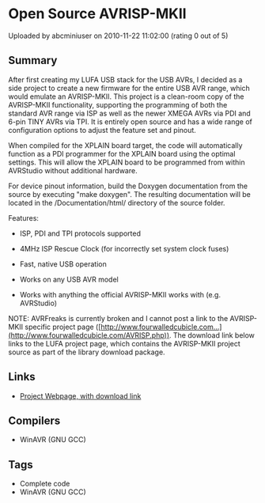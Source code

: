# Open Source AVRISP-MKII

Uploaded by abcminiuser on 2010-11-22 11:02:00 (rating 0 out of 5)

## Summary

After first creating my LUFA USB stack for the USB AVRs, I decided as a side project to create a new firmware for the entire USB AVR range, which would emulate an AVRISP-MKII. This project is a clean-room copy of the AVRISP-MKII functionality, supporting the programming of both the standard AVR range via ISP as well as the newer XMEGA AVRs via PDI and 6-pin TINY AVRs via TPI. It is entirely open source and has a wide range of configuration options to adjust the feature set and pinout.


When compiled for the XPLAIN board target, the code will automatically function as a PDI programmer for the XPLAIN board using the optimal settings. This will allow the XPLAIN board to be programmed from within AVRStudio without additional hardware.


For device pinout information, build the Doxygen documentation from the source by executing "make doxygen". The resulting documentation will be located in the /Documentation/html/ directory of the source folder.


Features:  

 * ISP, PDI and TPI protocols supported  

 * 4MHz ISP Rescue Clock (for incorrectly set system clock fuses)  

 * Fast, native USB operation  

 * Works on any USB AVR model  

 * Works with anything the official AVRISP-MKII works with (e.g. AVRStudio)


NOTE: AVRFreaks is currently broken and I cannot post a link to the AVRISP-MKII specific project page ([http://www.fourwalledcubicle.com...](http://www.fourwalledcubicle.com/AVRISP.php)). The download link below links to the LUFA project page, which contains the AVRISP-MKII project source as part of the library download package.

## Links

- [Project Webpage, with download link](http://www.fourwalledcubicle.com/LUFA.php)

## Compilers

- WinAVR (GNU GCC)

## Tags

- Complete code
- WinAVR (GNU GCC)
